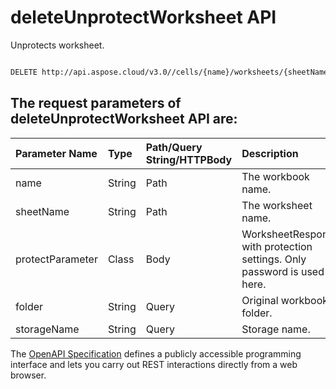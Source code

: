 # **deleteUnprotectWorksheet API**

Unprotects worksheet. 

```bash

DELETE http://api.aspose.cloud/v3.0//cells/{name}/worksheets/{sheetName}/protection

```

## The request parameters of **deleteUnprotectWorksheet** API are: 

| Parameter Name | Type | Path/Query String/HTTPBody | Description | 
| :- | :- | :- |:- | 
|name|String|Path|The workbook name.|
|sheetName|String|Path|The worksheet name.|
|protectParameter|Class|Body|WorksheetResponse with protection settings. Only password is used here.|
|folder|String|Query|Original workbook folder.|
|storageName|String|Query|Storage name.|


The [OpenAPI Specification](https://reference.aspose.cloud/cells/#/WorksheetsController/DeleteUnprotectWorksheet) defines a publicly accessible programming interface and lets you carry out REST interactions directly from a web browser.
